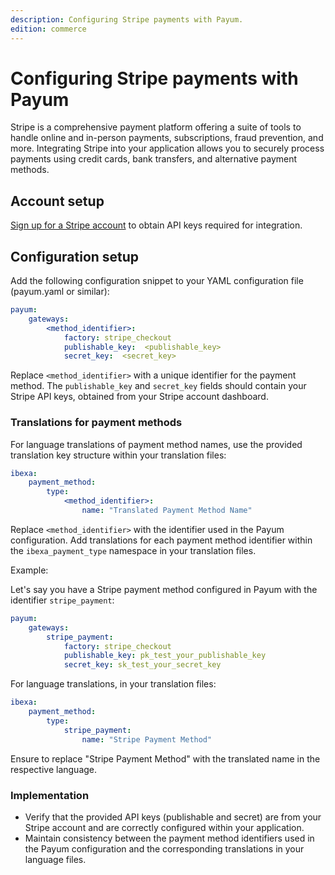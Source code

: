 ```yaml
---
description: Configuring Stripe payments with Payum.
edition: commerce
---
```


# Configuring Stripe payments with Payum

Stripe is a comprehensive payment platform offering a suite of tools to handle online and in-person payments, subscriptions, fraud prevention, and more.
Integrating Stripe into your application allows you to securely process payments using credit cards, bank transfers, and alternative payment methods.

## Account setup

[Sign up for a Stripe account](https://dashboard.stripe.com/register) to obtain API keys required for integration.

## Configuration setup

Add the following configuration snippet to your YAML configuration file (payum.yaml or similar):

```yaml
payum:
    gateways:
        <method_identifier>:
            factory: stripe_checkout
            publishable_key:  <publishable_key>
            secret_key:  <secret_key>

```

Replace `<method_identifier>` with a unique identifier for the payment method.
The `publishable_key` and `secret_key` fields should contain your Stripe API keys, obtained from your Stripe account dashboard.

### Translations for payment methods

For language translations of payment method names, use the provided translation key structure within your translation files:

```yaml
ibexa:
    payment_method:
        type:
            <method_identifier>:
                name: "Translated Payment Method Name"

```

Replace `<method_identifier>` with the identifier used in the Payum configuration.
Add translations for each payment method identifier within the `ibexa_payment_type` namespace in your translation files.

Example:

Let's say you have a Stripe payment method configured in Payum with the identifier `stripe_payment`:

```yaml
payum:
    gateways:
        stripe_payment:
            factory: stripe_checkout
            publishable_key: pk_test_your_publishable_key
            secret_key: sk_test_your_secret_key

```

For language translations, in your translation files:

```yaml
ibexa:
    payment_method:
        type:
            stripe_payment:
                name: "Stripe Payment Method"

```

Ensure to replace "Stripe Payment Method" with the translated name in the respective language.

### Implementation

- Verify that the provided API keys (publishable and secret) are from your Stripe account and are correctly configured within your application.
- Maintain consistency between the payment method identifiers used in the Payum configuration and the corresponding translations in your language files.